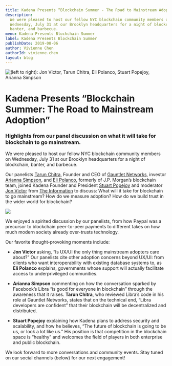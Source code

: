 ```yaml
---
title: Kadena Presents “Blockchain Summer - The Road to Mainstream Adoption”
description:
  We were pleased to host our fellow NYC blockchain community members on
  Wednesday, July 31 at our Brooklyn headquarters for a night of blockchain,
  banter, and barbecue.
menu: Kadena Presents Blockchain Summer
label: Kadena Presents Blockchain Summer
publishDate: 2019-08-06
author: Vivienne Chen
authorId: vivienne.chen
layout: blog
---
```


![(left to right): Jon Victor, Tarun Chitra, Eli Polanco, Stuart Popejoy, Arianna Simpson](/assets/blog/1_J6rVl7ZgtDyl2rBnXwebcw.webp)

# Kadena Presents “Blockchain Summer: The Road to Mainstream Adoption”

### Highlights from our panel discussion on what it will take for blockchain to go mainstream.

We were pleased to host our fellow NYC blockchain community members on
Wednesday, July 31 at our Brooklyn headquarters for a night of blockchain,
banter, and barbecue.

Our panelists [Tarun Chitra](http://twitter.com/tarunchitra), Founder and CEO of
[Gauntlet Networks](http://gauntlet.network), investor
[Arianna Simpson](http://twitter.com/ariannasimpson), and
[Eli Polanco,](https://twitter.com/elipoaquino) formerly of J.P. Morgan’s
blockchain team, joined Kadena Founder and President
[Stuart Popejoy](http://twitter.com/SirLensALot) and moderator
[Jon Victor](https://twitter.com/jon_victor_) from
[The Information](https://www.theinformation.com/reporters/jon-victor) to
discuss: What will it take for blockchain to go mainstream? How do we measure
adoption? How do we build trust in the wider world for blockchain?

![](/assets/blog/1_44mzPLyoLEnp4YIGdWc0kQ.webp)

We enjoyed a spirited discussion by our panelists, from how Paypal was a
precursor to blockchain peer-to-peer payments to different takes on how much
modern society already over-trusts technology.

Our favorite thought-provoking moments include:

- **Jon Victor** asking, “Is UX/UI the only thing mainstream adopters care
  about?” Our panelists cite other adoption concerns beyond UX/UI: from clients
  who want interoperability with existing database systems to, as **Eli
  Polanco** explains, governments whose support will actually facilitate access
  to underprivileged communities.

- **Arianna Simpson** commenting on how the conversation sparked by Facebook’s
  Libra “is good for everyone in blockchain” through the awareness that it
  raises. **Tarun Chitra**, who reviewed Libra’s code in his role at Gauntlet
  Networks, states that on the technical end, “Libra developers are confident”
  that their blockchain will be decentralized and distributed.

- **Stuart Popejoy** explaining how Kadena plans to address security and
  scalability, and how he believes, “The future of blockchain is going to be us,
  or look a lot like us.” His position is that competition in the blockchain
  space is “healthy” and welcomes the field of players in both enterprise and
  public blockchain.

We look forward to more conversations and community events. Stay tuned on our
social channels (below) for our next engagement!
